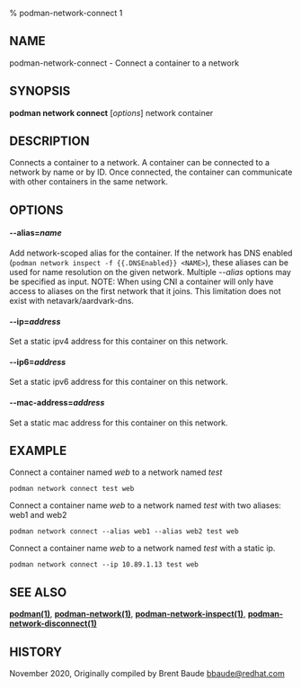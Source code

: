 % podman-network-connect 1

## NAME

podman\-network\-connect - Connect a container to a network

## SYNOPSIS

**podman network connect** [*options*] network container

## DESCRIPTION

Connects a container to a network. A container can be connected to a network by name or by ID.
Once connected, the container can communicate with other containers in the same network.

## OPTIONS

#### **--alias**=_name_

Add network-scoped alias for the container. If the network has DNS enabled (`podman network inspect -f {{.DNSEnabled}} <NAME>`),
these aliases can be used for name resolution on the given network. Multiple _--alias_ options may be specified as input.
NOTE: When using CNI a container will only have access to aliases on the first network that it joins. This limitation does
not exist with netavark/aardvark-dns.

#### **--ip**=_address_

Set a static ipv4 address for this container on this network.

#### **--ip6**=_address_

Set a static ipv6 address for this container on this network.

#### **--mac-address**=_address_

Set a static mac address for this container on this network.

## EXAMPLE

Connect a container named _web_ to a network named _test_

```
podman network connect test web
```

Connect a container name _web_ to a network named _test_ with two aliases: web1 and web2

```
podman network connect --alias web1 --alias web2 test web
```

Connect a container name _web_ to a network named _test_ with a static ip.

```
podman network connect --ip 10.89.1.13 test web
```

## SEE ALSO

**[podman(1)](podman.1.md)**, **[podman-network(1)](podman-network.1.md)**, **[podman-network-inspect(1)](podman-network-inspect.1.md)**, **[podman-network-disconnect(1)](podman-network-disconnect.1.md)**

## HISTORY

November 2020, Originally compiled by Brent Baude <bbaude@redhat.com>

